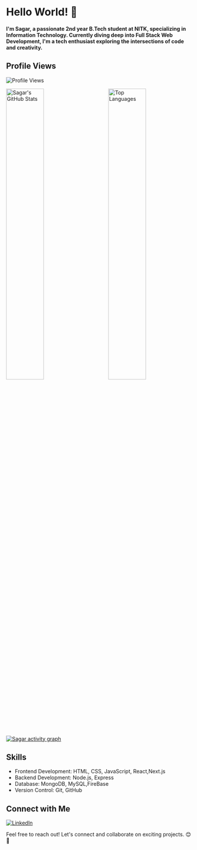 # Hello World! 👋

#### **I'm Sagar, a passionate 2nd year B.Tech student at NITK, specializing in Information Technology. Currently diving deep into Full Stack Web Development, I'm a tech enthusiast exploring the intersections of code and creativity.**


## Profile Views
![Profile Views](https://komarev.com/ghpvc/?username=Sagarshivalingappaathani&color=blueviolet)

<div>
  <img src="https://github-readme-stats.vercel.app/api?username=Sagarshivalingappaathani&show_icons=true&theme=tokyonight&hide_rank=true&count_private=true" alt="Sagar's GitHub Stats" width="45%" align="left">
  <img src="https://github-readme-stats.vercel.app/api/top-langs/?username=Sagarshivalingappaathani&layout=compact&theme=tokyonight" alt="Top Languages" width="45%" align="right">
</div>


[![Sagar activity graph](https://github-readme-activity-graph.vercel.app/graph?username=Sagarshivalingappaathani&theme=github-dark-dimmed&custom_title=this.Sag@0418's%20Activity%20Graph&hide_border=true)](https://github.com/Sagarshivalingappaathani)

  
## Skills
- Frontend Development: HTML, CSS, JavaScript, React,Next.js
- Backend Development: Node.js, Express
- Database: MongoDB, MySQL,FireBase
- Version Control: Git, GitHub
  
## Connect with Me
[![LinkedIn](https://img.shields.io/badge/LinkedIn-Sagar-blue?style=flat-square&logo=linkedin)](https://www.linkedin.com/in/sagar-athani-4a5931251/)

Feel free to reach out! Let's connect and collaborate on exciting projects. 😊🚀
